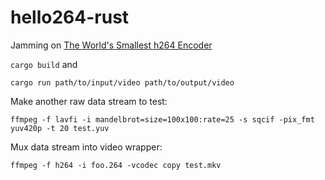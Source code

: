 # hello264-rust

Jamming on [The World's Smallest h264 Encoder](https://cardinalpeak.com/blog/worlds-smallest-h-264-encoder/)

`cargo build` and 

`cargo run path/to/input/video path/to/output/video`

Make another raw data stream to test: 

`ffmpeg -f lavfi -i mandelbrot=size=100x100:rate=25 -s sqcif -pix_fmt yuv420p -t 20 test.yuv`

Mux data stream into video wrapper:

`ffmpeg -f h264 -i foo.264 -vcodec copy test.mkv`